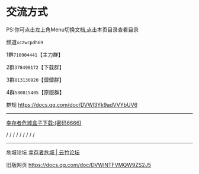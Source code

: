 # 交流方式

PS:你可点击左上角Menu切换文档,点击本页目录查看目录

频道`xczwcpdh69`

1群`710904441`【主力群】

2群`378490172`【下载群】

3群`813136920`【㒊㒊群】

4群`580815405`【原版群】

群规 https://docs.qq.com/doc/DVWl3Yk9adVVYbUV6


------------

[幸存者危城盒子下载:(密码6666)](https://yzy666.lanzoue.com/b01r0scod "幸存者危城盒子下载:(密码6666)")

/
/
/
/
/
/
/
/
/

------------


危城论坛 [幸存者危城 | 云竹论坛 ](https://bbs.yz2.top/forums/xczwc/ "幸存者危城 | 云竹论坛")



旧版网页 https://docs.qq.com/doc/DVWlNTFVMQW9ZS2J5



[1]: https://pd.qq.com/s/3zw1l9dz0 "加入"
